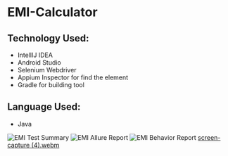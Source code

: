 # EMI-Calculator

## Technology Used:
- IntellIJ IDEA
- Android Studio
- Selenium Webdriver
- Appium Inspector for find the element
- Gradle for building tool

## Language Used:
- Java

![EMI Test Summary](https://user-images.githubusercontent.com/83439797/223971344-2360fdee-25eb-432e-bcda-1fafc8a70eda.PNG)
![EMI Allure Report](https://user-images.githubusercontent.com/83439797/223971241-5beb94dc-1dcc-44f4-a83f-bc888c3e0da1.PNG)
![EMI Behavior Report](https://user-images.githubusercontent.com/83439797/223971320-90ccbc97-a93c-4adc-bfde-7920aa917b97.PNG)
[screen-capture (4).webm](https://user-images.githubusercontent.com/83439797/223984645-da5f75ca-7fd0-49c0-bf95-ae1fb233c177.webm)
